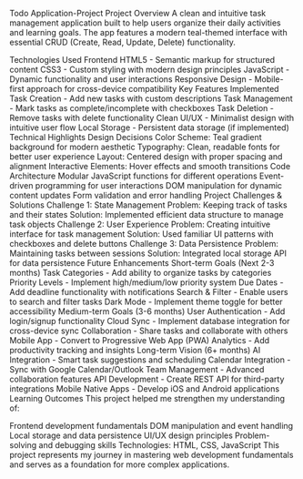 Todo Application-Project
Project Overview
A clean and intuitive task management application built to help users organize their daily activities and learning goals. The app features a modern teal-themed interface with essential CRUD (Create, Read, Update, Delete) functionality.

Technologies Used
Frontend
HTML5 - Semantic markup for structured content
CSS3 - Custom styling with modern design principles
JavaScript - Dynamic functionality and user interactions
Responsive Design - Mobile-first approach for cross-device compatibility
Key Features Implemented
Task Creation - Add new tasks with custom descriptions
Task Management - Mark tasks as complete/incomplete with checkboxes
Task Deletion - Remove tasks with delete functionality
Clean UI/UX - Minimalist design with intuitive user flow
Local Storage - Persistent data storage (if implemented)
Technical Highlights
Design Decisions
Color Scheme: Teal gradient background for modern aesthetic
Typography: Clean, readable fonts for better user experience
Layout: Centered design with proper spacing and alignment
Interactive Elements: Hover effects and smooth transitions
Code Architecture
Modular JavaScript functions for different operations
Event-driven programming for user interactions
DOM manipulation for dynamic content updates
Form validation and error handling
Project Challenges & Solutions
Challenge 1: State Management
Problem: Keeping track of tasks and their states
Solution: Implemented efficient data structure to manage task objects
Challenge 2: User Experience
Problem: Creating intuitive interface for task management
Solution: Used familiar UI patterns with checkboxes and delete buttons
Challenge 3: Data Persistence
Problem: Maintaining tasks between sessions
Solution: Integrated local storage API for data persistence
Future Enhancements
Short-term Goals (Next 2-3 months)
Task Categories - Add ability to organize tasks by categories
Priority Levels - Implement high/medium/low priority system
Due Dates - Add deadline functionality with notifications
Search & Filter - Enable users to search and filter tasks
Dark Mode - Implement theme toggle for better accessibility
Medium-term Goals (3-6 months)
User Authentication - Add login/signup functionality
Cloud Sync - Implement database integration for cross-device sync
Collaboration - Share tasks and collaborate with others
Mobile App - Convert to Progressive Web App (PWA)
Analytics - Add productivity tracking and insights
Long-term Vision (6+ months)
AI Integration - Smart task suggestions and scheduling
Calendar Integration - Sync with Google Calendar/Outlook
Team Management - Advanced collaboration features
API Development - Create REST API for third-party integrations
Mobile Native Apps - Develop iOS and Android applications
Learning Outcomes
This project helped me strengthen my understanding of:

Frontend development fundamentals
DOM manipulation and event handling
Local storage and data persistence
UI/UX design principles
Problem-solving and debugging skills
Technologies: HTML, CSS, JavaScript
This project represents my journey in mastering web development fundamentals and serves as a foundation for more complex applications.

